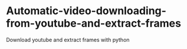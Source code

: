 # Automatic-video-downloading-from-youtube-and-extract-frames
Download youtube and extract frames with python
